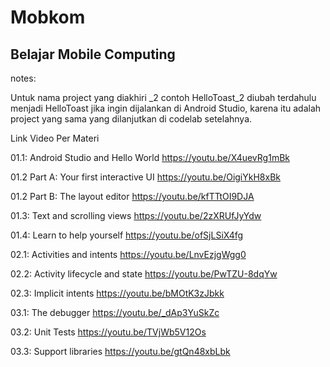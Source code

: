 # Mobkom
Belajar Mobile Computing
------------------------

notes:

Untuk nama project yang diakhiri _2 contoh HelloToast_2 diubah terdahulu menjadi HelloToast jika ingin dijalankan di Android Studio, karena itu adalah project yang sama yang dilanjutkan di codelab setelahnya.

Link Video Per Materi

01.1: Android Studio and Hello World
https://youtu.be/X4uevRg1mBk


01.2 Part A: Your first interactive UI
https://youtu.be/OigiYkH8xBk


01.2 Part B: The layout editor
https://youtu.be/kfTTtOI9DJA


01.3: Text and scrolling views
https://youtu.be/2zXRUfJyYdw


01.4: Learn to help yourself
https://youtu.be/ofSjLSiX4fg


02.1: Activities and intents
https://youtu.be/LnvEzjgWgg0


02.2: Activity lifecycle and state
https://youtu.be/PwTZU-8dqYw


02.3: Implicit intents
https://youtu.be/bMOtK3zJbkk


03.1: The debugger
https://youtu.be/_dAp3YuSkZc


03.2: Unit Tests
https://youtu.be/TVjWb5V12Os


03.3: Support libraries
https://youtu.be/gtQn48xbLbk



